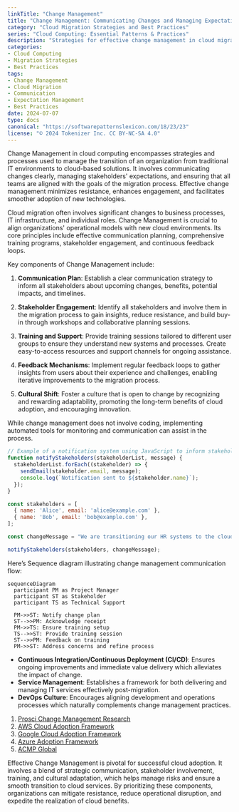 ```yaml
---
linkTitle: "Change Management"
title: "Change Management: Communicating Changes and Managing Expectations"
category: "Cloud Migration Strategies and Best Practices"
series: "Cloud Computing: Essential Patterns & Practices"
description: "Strategies for effective change management in cloud migrations, including communication mechanisms and expectation management to ensure smooth transitions and adoption."
categories:
- Cloud Computing
- Migration Strategies
- Best Practices
tags:
- Change Management
- Cloud Migration
- Communication
- Expectation Management
- Best Practices
date: 2024-07-07
type: docs
canonical: "https://softwarepatternslexicon.com/18/23/23"
license: "© 2024 Tokenizer Inc. CC BY-NC-SA 4.0"
---
```



Change Management in cloud computing encompasses strategies and processes used to manage the transition of an organization from traditional IT environments to cloud-based solutions. It involves communicating changes clearly, managing stakeholders' expectations, and ensuring that all teams are aligned with the goals of the migration process. Effective change management minimizes resistance, enhances engagement, and facilitates smoother adoption of new technologies.


Cloud migration often involves significant changes to business processes, IT infrastructure, and individual roles. Change Management is crucial to align organizations' operational models with new cloud environments. Its core principles include effective communication planning, comprehensive training programs, stakeholder engagement, and continuous feedback loops.

Key components of Change Management include:

1. **Communication Plan**: Establish a clear communication strategy to inform all stakeholders about upcoming changes, benefits, potential impacts, and timelines.
   
2. **Stakeholder Engagement**: Identify all stakeholders and involve them in the migration process to gain insights, reduce resistance, and build buy-in through workshops and collaborative planning sessions.

3. **Training and Support**: Provide training sessions tailored to different user groups to ensure they understand new systems and processes. Create easy-to-access resources and support channels for ongoing assistance.

4. **Feedback Mechanisms**: Implement regular feedback loops to gather insights from users about their experience and challenges, enabling iterative improvements to the migration process.

5. **Cultural Shift**: Foster a culture that is open to change by recognizing and rewarding adaptability, promoting the long-term benefits of cloud adoption, and encouraging innovation.


While change management does not involve coding, implementing automated tools for monitoring and communication can assist in the process.

```javascript
// Example of a notification system using JavaScript to inform stakeholders about changes
function notifyStakeholders(stakeholderList, message) {
  stakeholderList.forEach((stakeholder) => {
    sendEmail(stakeholder.email, message);
    console.log(`Notification sent to ${stakeholder.name}`);
  });
}

const stakeholders = [
  { name: 'Alice', email: 'alice@example.com' },
  { name: 'Bob', email: 'bob@example.com' },
];

const changeMessage = "We are transitioning our HR systems to the cloud. Please expect limited access on Friday afternoon.";

notifyStakeholders(stakeholders, changeMessage);
```


Here’s Sequence diagram illustrating change management communication flow:

```mermaid
sequenceDiagram
  participant PM as Project Manager
  participant ST as Stakeholder
  participant TS as Technical Support
  
  PM->>ST: Notify change plan
  ST-->>PM: Acknowledge receipt
  PM->>TS: Ensure training setup
  TS-->>ST: Provide training session
  ST-->>PM: Feedback on training
  PM->>ST: Address concerns and refine process
```


- **Continuous Integration/Continuous Deployment (CI/CD)**: Ensures ongoing improvements and immediate value delivery which alleviates the impact of change.
- **Service Management**: Establishes a framework for both delivering and managing IT services effectively post-migration.
- **DevOps Culture**: Encourages aligning development and operations processes which naturally complements change management practices.


1. [Prosci Change Management Research](https://www.prosci.com)
2. [AWS Cloud Adoption Framework](https://aws.amazon.com/professional-services/cloud-adoption-framework/)
3. [Google Cloud Adoption Framework](https://cloud.google.com/adoption-framework)
4. [Azure Adoption Framework](https://docs.microsoft.com/en-us/azure/cloud-adoption-framework/)
5. [ACMP Global](https://www.acmpglobal.org)


Effective Change Management is pivotal for successful cloud adoption. It involves a blend of strategic communication, stakeholder involvement, training, and cultural adaptation, which helps manage risks and ensure a smooth transition to cloud services. By prioritizing these components, organizations can mitigate resistance, reduce operational disruption, and expedite the realization of cloud benefits.
